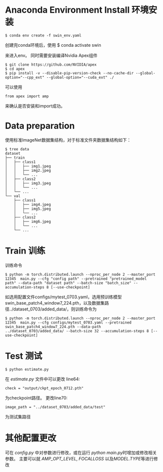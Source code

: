 ﻿# Anaconda Environment Install 环境安装

    $ conda env create -f swin_env.yaml
创建完conda环境后，使用
    $ conda activate swin
    
来进入env。
同时需要安装编译Nvidia Apex组件

    $ git clone https://github.com/NVIDIA/apex
    $ cd apex
    $ pip install -v --disable-pip-version-check --no-cache-dir --global-option="--cpp_ext" --global-option="--cuda_ext" ./
可以使用

    from apex import amp
来确认是否安装和import成功。
# Data preparation
使用标准ImageNet数据集结构，对于标准文件夹数据集结构如下：

    $ tree data
    dataset
    ├── train
    │   ├── class1
    │   │   ├── img1.jpeg
    │   │   ├── img2.jpeg
    │   │   └── ...
    │   ├── class2
    │   │   ├── img3.jpeg
    │   │   └── ...
    │   └── ...
    └── val
        ├── class1
        │   ├── img4.jpeg
        │   ├── img5.jpeg
        │   └── ...
        ├── class2
        │   ├── img6.jpeg
        │   └── ...
        └── ...


# Train 训练
训练命令

    $ python -m torch.distributed.launch --nproc_per_node 2 --master_port 12345  main.py --cfg "config path" --pretrained "pretrained_model path" --data-path "dataset path" --batch-size "batch_size" --accumulation-steps 8 [--use-checkpoint]

如选用配置文件configs/mytest_0703.yaml，选用预训练模型swin_base_patch4_window7_224.pth，以及数据集路径../dataset_0703/added_data/，则训练命令为

    $ python -m torch.distributed.launch --nproc_per_node 2 --master_port 12345  main.py --cfg configs/mytest_0703.yaml --pretrained swin_base_patch4_window7_224.pth --data-path ../dataset_0703/added_data/ --batch-size 32 --accumulation-steps 8 [--use-checkpoint]

# Test 测试

    $ python estimate.py
在 *estimate.py* 文件中可以更改 line64:

    check = "output/ckpt_epoch_0712.pth"
为checkpoint路径。
更改line70:

    image_path = "../dataset_0703/added_data/test"
为测试集路径

# 其他配置更改
可在 *config.py* 中对参数进行修改，或在运行 *python main.py*时增加或修改相关参数。
主要可以就 *AMP_OPT_LEVEL*, *FOCALLOSS* 以及*MODEL.TYPE*等进行修改
